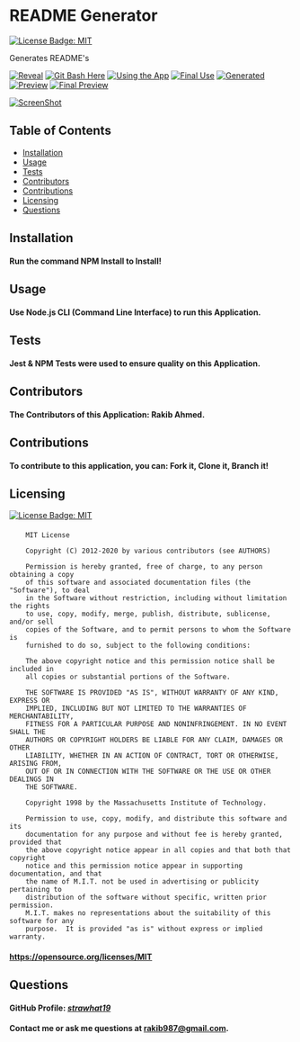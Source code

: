 
  # README Generator

  [![License Badge: MIT](https://img.shields.io/badge/License-MIT-blue.svg)](https://opensource.org/licenses/MIT)

  Generates README's

  [![Reveal](./showcase/reveal.gif)](./showcase/reveal.gif)
  [![Git Bash Here](./showcase/gitbashhere.gif)](./showcase/gitbashhere.gif)
  [![Using the App](./showcase/usingtheApp.gif)](./showcase/usingtheApp.gif)
  [![Final Use](./showcase/finalUse.gif)](./showcase/finalUse.gif)
  [![Generated](./showcase/generated.gif)](./showcase/generated.gif)
  [![Preview](./showcase/preview.gif)](./showcase/preview.gif)
  [![Final Preview](./showcase/finalPreview.gif)](./showcase/finalPreview.gif)

  [![ScreenShot](./showcase/screenshot.JPG)](./showcase/screenshot.JPG)

  ## Table of Contents  
  * [Installation](#installation)  
  * [Usage](#usage) 
  * [Tests](#tests)
  * [Contributors](#contributors)
  * [Contributions](#contributions)
  * [Licensing](#licensing)
  * [Questions](#questions)

  ## Installation
  #### Run the command NPM Install to Install!
  
  ## Usage
  #### Use Node.js CLI (Command Line Interface) to run this Application.
  
  ## Tests
  #### Jest & NPM Tests were used to ensure quality on this Application.

  ## Contributors
  #### The Contributors of this Application: Rakib Ahmed.

  ## Contributions
  #### To contribute to this application, you can: Fork it, Clone it, Branch it!

  ## Licensing
  [![License Badge: MIT](https://img.shields.io/badge/License-MIT-blue.svg)](https://opensource.org/licenses/MIT)
  #### 
        MIT License

        Copyright (C) 2012-2020 by various contributors (see AUTHORS)

        Permission is hereby granted, free of charge, to any person obtaining a copy
        of this software and associated documentation files (the "Software"), to deal
        in the Software without restriction, including without limitation the rights
        to use, copy, modify, merge, publish, distribute, sublicense, and/or sell
        copies of the Software, and to permit persons to whom the Software is
        furnished to do so, subject to the following conditions:

        The above copyright notice and this permission notice shall be included in
        all copies or substantial portions of the Software.

        THE SOFTWARE IS PROVIDED "AS IS", WITHOUT WARRANTY OF ANY KIND, EXPRESS OR
        IMPLIED, INCLUDING BUT NOT LIMITED TO THE WARRANTIES OF MERCHANTABILITY,
        FITNESS FOR A PARTICULAR PURPOSE AND NONINFRINGEMENT. IN NO EVENT SHALL THE
        AUTHORS OR COPYRIGHT HOLDERS BE LIABLE FOR ANY CLAIM, DAMAGES OR OTHER
        LIABILITY, WHETHER IN AN ACTION OF CONTRACT, TORT OR OTHERWISE, ARISING FROM,
        OUT OF OR IN CONNECTION WITH THE SOFTWARE OR THE USE OR OTHER DEALINGS IN
        THE SOFTWARE.
        
        Copyright 1998 by the Massachusetts Institute of Technology.

        Permission to use, copy, modify, and distribute this software and its
        documentation for any purpose and without fee is hereby granted, provided that
        the above copyright notice appear in all copies and that both that copyright
        notice and this permission notice appear in supporting documentation, and that
        the name of M.I.T. not be used in advertising or publicity pertaining to
        distribution of the software without specific, written prior permission.
        M.I.T. makes no representations about the suitability of this software for any
        purpose.  It is provided "as is" without express or implied warranty.
  #### https://opensource.org/licenses/MIT
  
  ## Questions
  #### GitHub Profile: [*strawhat19*](https://github.com/strawhat19)
  #### Contact me or ask me questions at [rakib987@gmail.com](mailto:rakib987@gmail.com).
  